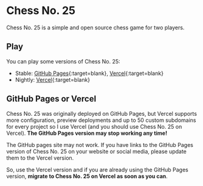 # Chess No. 25

Chess No. 25 is a simple and open source chess game for two players.

## Play

You can play some versions of Chess No. 25:

* Stable: [GitHub Pages](https://romw314.github.io/chess-no-25){:target=blank}, [Vercel](https://chess-no-25.vercel.app){:target=blank}
* Nightly: [Vercel](https://chess-no-25-nightly.vercel.app){:target=blank}

## GitHub Pages or Vercel

Chess No. 25 was originally deployed on GitHub Pages, but Vercel supports more configuration, preview deployments and up to 50 custom subdomains for every project so I use Vercel (and you should use Chess No. 25 on Vercel). **The GitHub Pages version may stop working any time!**

The GitHub pages site may not work. If you have links to the GitHub Pages version of Chess No. 25 on your website or social media, please update them to the Vercel version.

So, use the Vercel version and if you are already using the GitHub Pages version, **migrate to Chess No. 25 on Vercel as soon as you can**.
